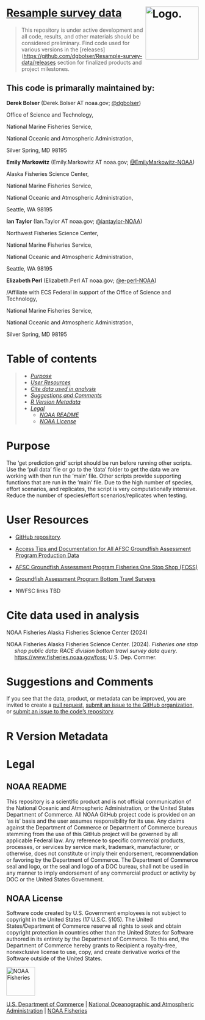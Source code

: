 <!-- README.md is generated from README.Rmd. Please edit that file -->

# [Resample survey data](https://github.com/dgbolser/Resample-survey-data) <img src="https://github.com/dgbolser/Resample-survey-data/blob/em/img/bigelow_nefsc_bts.JPG?raw=true" alt="Logo." align="right" width="139" height="139"/>

> This repository is under active development and all code, results, and
> other materials should be considered preliminary. Find code used for
> various versions in the
> \[releases\](<https://github.com/dgbolser/Resample-survey-data/releases>
> section for finalized products and project milestones.

## This code is primarally maintained by:

**Derek Bolser** (Derek.Bolser AT noaa.gov;
[@dgbolser](https://github.com/dgbolser))

Office of Science and Technology,

National Marine Fisheries Service,

National Oceanic and Atmospheric Administration,

Silver Spring, MD 98195

**Emily Markowitz** (Emily.Markowitz AT noaa.gov;
[@EmilyMarkowitz-NOAA](https://github.com/EmilyMarkowitz-NOAA))

Alaska Fisheries Science Center,

National Marine Fisheries Service,

National Oceanic and Atmospheric Administration,

Seattle, WA 98195

**Ian Taylor** (Ian.Taylor AT noaa.gov;
[@iantaylor-NOAA](https://github.com/iantaylor-NOAA))

Northwest Fisheries Science Center,

National Marine Fisheries Service,

National Oceanic and Atmospheric Administration,

Seattle, WA 98195

**Elizabeth Perl** (Elizabeth.Perl AT noaa.gov;
[@e-perl-NOAA](https://github.com/e-perl-NOAA))

/Affiliate with ECS Federal in support of the Office of Science and
Technology,

National Marine Fisheries Service,

National Oceanic and Atmospheric Administration,

Silver Spring, MD 98195

# Table of contents

> - [*Purpose*](#purpose)
> - [*User Resources*](#user-resources)
> - [*Cite data used in analysis*](#cite-data-used-in-analysis)
> - [*Suggestions and Comments*](#suggestions-and-comments)
> - [*R Version Metadata*](#r-version-metadata)
> - [*Legal*](#legal)
>   - [*NOAA README*](#noaa-readme)
>   - [*NOAA License*](#noaa-license)

# Purpose

The ‘get prediction grid’ script should be run before running other
scripts. Use the ‘pull data’ file or go to the ‘data’ folder to get the
data we are working with then run the ‘main’ file. Other scripts provide
supporting functions that are run in the ‘main’ file. Due to the high
number of species, effort scenarios, and replicates, the script is very
computationally intensive. Reduce the number of species/effort
scenarios/replicates when testing.

# User Resources

- [GitHub repository](https://github.com/dgbolser/Resample-survey-data).

- [Access Tips and Documentation for All AFSC Groundfish Assessment
  Program Production
  Data](https://afsc-gap-products.github.io/gap_products/)

- [AFSC Groundfish Assessment Program Fisheries One Stop Shop
  (FOSS)](https://www.fisheries.noaa.gov/foss)

- [Groundfish Assessment Program Bottom Trawl
  Surveys](https://www.fisheries.noaa.gov/alaska/science-data/groundfish-assessment-program-bottom-trawl-surveys)

- NWFSC links TBD

# Cite data used in analysis

NOAA Fisheries Alaska Fisheries Science Center (2024)

<div id="refs" class="references csl-bib-body hanging-indent"
line-spacing="2">

<div id="ref-FOSSAFSCData" class="csl-entry">

NOAA Fisheries Alaska Fisheries Science Center. (2024). *Fisheries one
stop shop public data: RACE division bottom trawl survey data query*.
https://www.fisheries.noaa.gov/foss; U.S. Dep. Commer.

</div>

</div>

# Suggestions and Comments

If you see that the data, product, or metadata can be improved, you are
invited to create a [pull
request](https://github.com/dgbolser/Resample-survey-data/pulls),
[submit an issue to the GitHub
organization](https://github.com/afsc-gap-products/data-requests/issues),
or [submit an issue to the code’s
repository](https://github.com/dgbolser/Resample-survey-data/issues).

# R Version Metadata

# Legal

## NOAA README

This repository is a scientific product and is not official
communication of the National Oceanic and Atmospheric Administration, or
the United States Department of Commerce. All NOAA GitHub project code
is provided on an ‘as is’ basis and the user assumes responsibility for
its use. Any claims against the Department of Commerce or Department of
Commerce bureaus stemming from the use of this GitHub project will be
governed by all applicable Federal law. Any reference to specific
commercial products, processes, or services by service mark, trademark,
manufacturer, or otherwise, does not constitute or imply their
endorsement, recommendation or favoring by the Department of Commerce.
The Department of Commerce seal and logo, or the seal and logo of a DOC
bureau, shall not be used in any manner to imply endorsement of any
commercial product or activity by DOC or the United States Government.

## NOAA License

Software code created by U.S. Government employees is not subject to
copyright in the United States (17 U.S.C. §105). The United
States/Department of Commerce reserve all rights to seek and obtain
copyright protection in countries other than the United States for
Software authored in its entirety by the Department of Commerce. To this
end, the Department of Commerce hereby grants to Recipient a
royalty-free, nonexclusive license to use, copy, and create derivative
works of the Software outside of the United States.

<img src="https://raw.githubusercontent.com/nmfs-general-modeling-tools/nmfspalette/main/man/figures/noaa-fisheries-rgb-2line-horizontal-small.png" alt="NOAA Fisheries" height="75"/>

[U.S. Department of Commerce](https://www.commerce.gov/) \| [National
Oceanographic and Atmospheric Administration](https://www.noaa.gov) \|
[NOAA Fisheries](https://www.fisheries.noaa.gov/)
